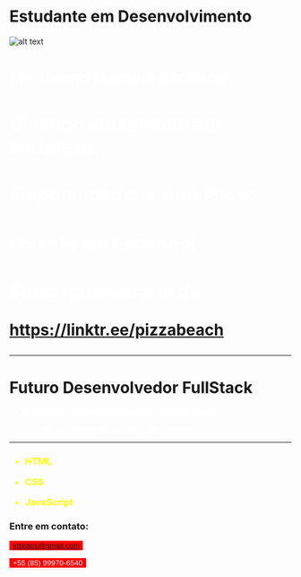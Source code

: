 # Estudante em Desenvolvimento
![alt text](smart-icon-png-21.jpg)
<div class="lateral">

<h1 class="h1rr"> Me chamo Marcelo Santiago <h1>

<style> .h1rr {color: white;} </style>

<style> .tuc {color: white;} </style>


<div class="tuc">

<h3>Vivendo atualmente em Fortaleza.
<h3>Empreendedor e Ambicioso
<h3> Fluente em Espanhol
<h3> Socio-propietrario da: 

</div>

https://linktr.ee/pizzabeach
<hr>

# Futuro Desenvolvedor FullStack


<div class="tec">

- Atualmente cursando programação na Digital College


- Focando em Front-end nas atuais ferramentas:
<hr>
</div>


<style> .trec {color: yellow; }</style>

<div class="trec">
<h3>

- HTML
- CSS
- JavaScript
  
  </div>
</div>

### Entre em contato:

<style> 
button {background-color:red; border: 2px; color: white}  
</style>

<button> stskaos@gmail.com </button>

<button> +55 (85) 99970-6540</button>
 
<style> .tec {color: White; text: none;} </style>
